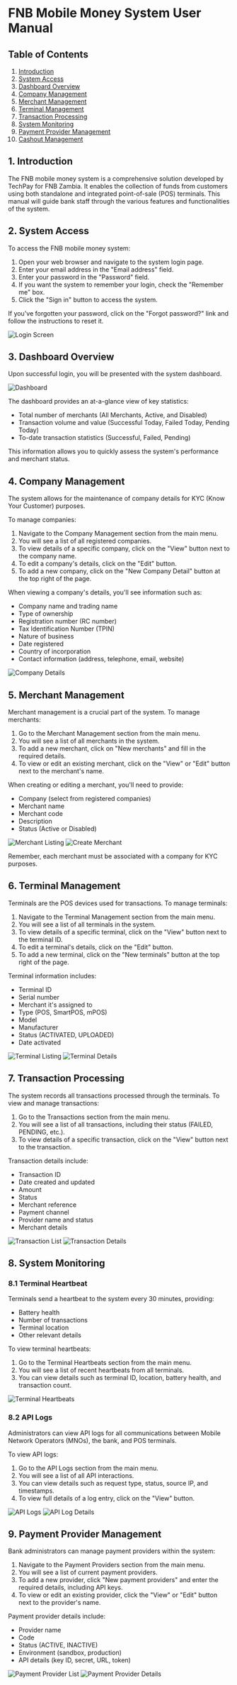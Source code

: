 # FNB Mobile Money System User Manual

## Table of Contents
1. [Introduction](#introduction)
2. [System Access](#system-access)
3. [Dashboard Overview](#dashboard-overview)
4. [Company Management](#company-management)
5. [Merchant Management](#merchant-management)
6. [Terminal Management](#terminal-management)
7. [Transaction Processing](#transaction-processing)
8. [System Monitoring](#system-monitoring)
9. [Payment Provider Management](#payment-provider-management)
10. [Cashout Management](#cashout-management)

## 1. Introduction

The FNB mobile money system is a comprehensive solution developed by TechPay for FNB Zambia. It enables the collection of funds from customers using both standalone and integrated point-of-sale (POS) terminals. This manual will guide bank staff through the various features and functionalities of the system.

## 2. System Access

To access the FNB mobile money system:

1. Open your web browser and navigate to the system login page.
2. Enter your email address in the "Email address" field.
3. Enter your password in the "Password" field.
4. If you want the system to remember your login, check the "Remember me" box.
5. Click the "Sign in" button to access the system.

If you've forgotten your password, click on the "Forgot password?" link and follow the instructions to reset it.

![Login Screen](media/image16.png)

## 3. Dashboard Overview

Upon successful login, you will be presented with the system dashboard.

![Dashboard](media/image15.png)

The dashboard provides an at-a-glance view of key statistics:
- Total number of merchants (All Merchants, Active, and Disabled)
- Transaction volume and value (Successful Today, Failed Today, Pending Today)
- To-date transaction statistics (Successful, Failed, Pending)

This information allows you to quickly assess the system's performance and merchant status.

## 4. Company Management

The system allows for the maintenance of company details for KYC (Know Your Customer) purposes.

To manage companies:
1. Navigate to the Company Management section from the main menu.
2. You will see a list of all registered companies.
3. To view details of a specific company, click on the "View" button next to the company name.
4. To edit a company's details, click on the "Edit" button.
5. To add a new company, click on the "New Company Detail" button at the top right of the page.

When viewing a company's details, you'll see information such as:
- Company name and trading name
- Type of ownership
- Registration number (RC number)
- Tax Identification Number (TPIN)
- Nature of business
- Date registered
- Country of incorporation
- Contact information (address, telephone, email, website)

![Company Details](media/image5.png)

## 5. Merchant Management

Merchant management is a crucial part of the system. To manage merchants:

1. Go to the Merchant Management section from the main menu.
2. You will see a list of all merchants in the system.
3. To add a new merchant, click on "New merchants" and fill in the required details.
4. To view or edit an existing merchant, click on the "View" or "Edit" button next to the merchant's name.

When creating or editing a merchant, you'll need to provide:
- Company (select from registered companies)
- Merchant name
- Merchant code
- Description
- Status (Active or Disabled)

![Merchant Listing](media/image14.png)
![Create Merchant](media/image13.png)

Remember, each merchant must be associated with a company for KYC purposes.

## 6. Terminal Management

Terminals are the POS devices used for transactions. To manage terminals:

1. Navigate to the Terminal Management section from the main menu.
2. You will see a list of all terminals in the system.
3. To view details of a specific terminal, click on the "View" button next to the terminal ID.
4. To edit a terminal's details, click on the "Edit" button.
5. To add a new terminal, click on the "New terminals" button at the top right of the page.

Terminal information includes:
- Terminal ID
- Serial number
- Merchant it's assigned to
- Type (POS, SmartPOS, mPOS)
- Model
- Manufacturer
- Status (ACTIVATED, UPLOADED)
- Date activated

![Terminal Listing](media/image9.png)
![Terminal Details](media/image8.png)

## 7. Transaction Processing

The system records all transactions processed through the terminals. To view and manage transactions:

1. Go to the Transactions section from the main menu.
2. You will see a list of all transactions, including their status (FAILED, PENDING, etc.).
3. To view details of a specific transaction, click on the "View" button next to the transaction.

Transaction details include:
- Transaction ID
- Date created and updated
- Amount
- Status
- Merchant reference
- Payment channel
- Provider name and status
- Merchant details

![Transaction List](media/image11.png)
![Transaction Details](media/image10.png)

## 8. System Monitoring

### 8.1 Terminal Heartbeat

Terminals send a heartbeat to the system every 30 minutes, providing:
- Battery health
- Number of transactions
- Terminal location
- Other relevant details

To view terminal heartbeats:
1. Go to the Terminal Heartbeats section from the main menu.
2. You will see a list of recent heartbeats from all terminals.
3. You can view details such as terminal ID, location, battery health, and transaction count.

![Terminal Heartbeats](media/image7.png)

### 8.2 API Logs

Administrators can view API logs for all communications between Mobile Network Operators (MNOs), the bank, and POS terminals.

To view API logs:
1. Go to the API Logs section from the main menu.
2. You will see a list of all API interactions.
3. You can view details such as request type, status, source IP, and timestamps.
4. To view full details of a log entry, click on the "View" button.

![API Logs](media/image4.png)
![API Log Details](media/image3.png)

## 9. Payment Provider Management

Bank administrators can manage payment providers within the system:

1. Navigate to the Payment Providers section from the main menu.
2. You will see a list of current payment providers.
3. To add a new provider, click "New payment providers" and enter the required details, including API keys.
4. To view or edit an existing provider, click the "View" or "Edit" button next to the provider's name.

Payment provider details include:
- Provider name
- Code
- Status (ACTIVE, INACTIVE)
- Environment (sandbox, production)
- API details (key ID, secret, URL, token)

![Payment Provider List](media/image2.png)
![Payment Provider Details](media/image1.png)
